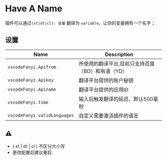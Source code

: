 # Have A Name

插件可以通过` (xt|dt|cl): 变量 ` 翻译为 `variable`，让你的变量拥有一个名字；

## 设置


| Name|Description|
| ------------------------- | ---------------------------------- |
| `vscodeFanyi.Apifrom`|所使用的翻译平台,目前只支持百度（BD）和有道（YD） |
| `vscodeFanyi.Apikey` | 翻译平台提供的账户秘钥 |
| `vscodeFanyi.Apiname` | 翻译平台提供的应用ID
| `vscodeFanyi.time` | 输入后触发翻译的延迟，默认500毫秒
| `vscodeFanyi.validLanguages` | 自定义需要激活插件的语言 |

## ⚠️ 
- ( xt | dt | cl ) 不区分大小写
- 更改配置后建议重启.